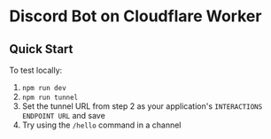 # Discord Bot on Cloudflare Worker

## Quick Start
To test locally:  
1. `npm run dev`
2. `npm run tunnel`
3. Set the tunnel URL from step 2 as your application's `INTERACTIONS ENDPOINT URL` and save
4. Try using the `/hello` command in a channel
